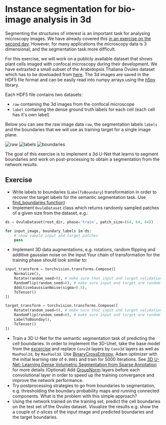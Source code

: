 # Instance segmentation for bio-image analysis in 3d

Segmenting the structures of interest is an important task for analysing microscopy images.
We have already covered this [in an exercise on the second day](https://github.com/constantinpape/training-deep-learning-models-for-vison/tree/master/day3#exercises).
However, for many applications the microscopy data is 3 dimensional; and the segmentation task more difficult.

For this exercise, we will work on a publicly available dataset that shows plant cells imaged with confocal microscopy during their development.
We have extraxted a small subset of the Arabidopsis Thaliana Ovules dataset which has to be dowloaded
from [here](https://oc.embl.de/index.php/s/8giJ7SnNfknMzHO). The 3d images are saved in the HDF5 file format
and can be easily read into numpy arrays using the [h5py](https://docs.h5py.org/en/stable/) library.

Each HDF5 file contains two datasets:
- `raw` containing the 3d images from the confocal microscope
- `label` containing the dense ground truth labels for each cell (each cell has it's own label)

Below you can see the raw image data `raw`, the segmentation labels `labels` and the boundaries that we will use as training target
for a single image plane.

![raw](https://user-images.githubusercontent.com/4263537/94693558-29d5eb00-0334-11eb-833e-9f1ded0cb620.png)
![labels](https://user-images.githubusercontent.com/4263537/94693568-2cd0db80-0334-11eb-8053-709d0cfbdef1.png)
![boundaries](https://user-images.githubusercontent.com/4263537/94693573-2e9a9f00-0334-11eb-97f1-7056506cbc38.png)

The goal of this exercise is to implement a 3d U-Net that learns to segment boundaries and work on
post-processing to obtain a segmentation from the network results.


## Exercise

- Write labels to boundaries (`LabelToBoundary`) transformation in order to recover the target labels for the semantic segmentation task.
Use [find_boundaries function](https://scikit-image.org/docs/dev/api/skimage.segmentation.html#skimage.segmentation.find_boundaries))
- Implement `OvuleDataset` class which returns randomly sampled patches of a given size from the dataset, e.g.: 
```python
ds = OvuleDataset(root_dir, phase='train', patch_size=(64, 64, 64))

for input_image, boundary_labels in ds:
    # show sample input and target patches
    pass
```

- Implement 3D data augmentations, e.g. rotations, random flipping and additive gaussian noise on the input
Your chain of transformation for the training phase should look similar to:
```python
input_transform = torchvision.transforms.Compose([
    Normalize(),
    Rotate(random_seed=0), # make sure that input and target validations have the same seed, i.e. input and target are always rotated by the same degree
    RandomFlip(random_seed=0), # make sure input and target are randomly flipped in the same way
    AdditiveGaussianNoise(sigma=0.5),
    ToTensor()
])

target_transform = torchvision.transforms.Compose([
    Rotate(random_seed=0), # make sure that input and target validations have the same seed, i.e. input and target are always rotated by the same degree
    RandomFlip(random_seed=0), # make sure input and target are randomly flipped in the same way
    LabelToBounday(),
    ToTensor()
])

```
- Train a 3D U-Net for the semantic segmentation task of predicting the cell boundaries. In order to implement the 3D-Unet,
take the base model from the [excercise](../day3/unet_pytorch.ipynb) and replace `Conv2d` layers by `Conv3d` layers
as well as `MaxPool2d`, by `MaxPool3d`. Use [BinaryCrossEntropy](https://pytorch.org/docs/stable/generated/torch.nn.BCELoss.html),
Adam optimizer with the initial learning rate of `0.0001` and train for 5000 iterations. 
See [3D U-Net: Learning Dense Volumetric Segmentation from Sparse Annotation](https://arxiv.org/abs/1606.06650) for more details
(Optional) Add [GroupNorm](https://pytorch.org/docs/stable/generated/torch.nn.GroupNorm.html#torch.nn.GroupNorm)
layers before each convolutional layer in order to speed up the training convergance and improve the network performance.
- Try postprocessing strategies to go from boundaries to segmentation, e.g. thresholding the boundary probability maps and running connected components.
What is the problem with this simple approach?
- Using the network trained on the training set, predict the cell boundaries on the test set of the Ovules dataset. Visualize the results
e.g. show the a couple of z-slices of the input image and predicted boundaries and the target boundaries.

